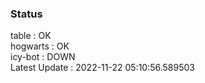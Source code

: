 ### Status


table : OK  
hogwarts : OK  
icy-bot : DOWN  
Latest Update : 2022-11-22 05:10:56.589503
